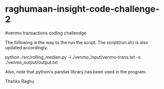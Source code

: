 # raghumaan-insight-code-challenge-2
#venmo transactions coding challendge

The following is the way to the run the script. The script(run.sh) is also updated accordingly.

python ./src/rolling_median.py -i ./venmo_input/venmo-trans.txt -o ./venmo_output/output.txt

Also, note that python's pandas library has been used in the program.

Thanks
Raghu
